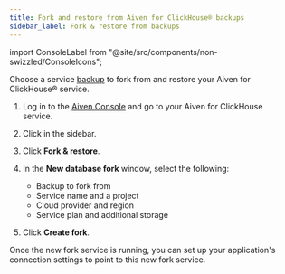 ```yaml
---
title: Fork and restore from Aiven for ClickHouse® backups
sidebar_label: Fork & restore from backups
---
```


import ConsoleLabel from "@site/src/components/non-swizzled/ConsoleIcons";

Choose a service [backup](/docs/products/clickhouse/concepts/disaster-recovery#service-backup) to fork from and restore your Aiven for ClickHouse® service.

1. Log in to the [Aiven Console](https://console.aiven.io) and go to your Aiven for
   ClickHouse service.
1. Click <ConsoleLabel name="backups"/> in the sidebar.
1. Click **Fork & restore**.
1. In the **New database fork** window, select the following:

   - Backup to fork from
   - Service name and a project
   - Cloud provider and region
   - Service plan and additional storage

1. Click **Create fork**.

Once the new fork service is running, you can set up your application's connection settings
to point to this new fork service.
